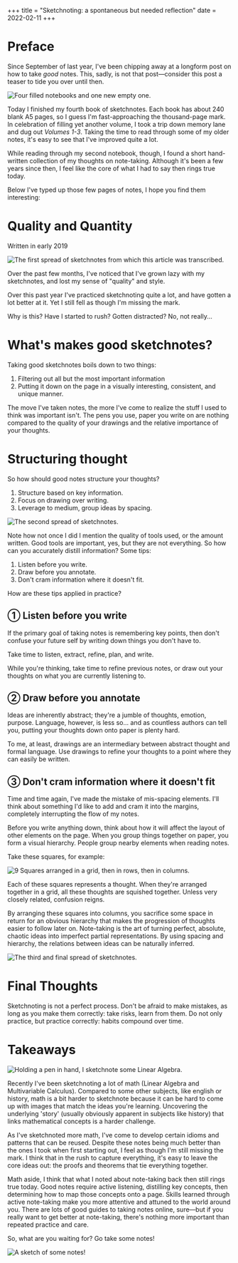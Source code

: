 +++
title = "Sketchnoting: a spontaneous but needed reflection"
date = 2022-02-11
+++

# Preface

Since September of last year, I've been chipping away at a longform post on how to take *good* notes. This, sadly, is not that post—consider this post a teaser to tide you over until then.

![Four filled notebooks and one new empty one.](/content/note-vols.jpg)

Today I finished my fourth book of sketchnotes. Each book has about 240 blank A5 pages, so I guess I'm fast-approaching the thousand-page mark. In celebration of filling yet another volume, I took a trip down memory lane and dug out *Volumes 1-3*. Taking the time to read through some of my older notes, it's easy to see that I've improved quite a lot.

While reading through my second notebook, though, I found a short hand-written collection of my thoughts on note-taking. Although it's been a few years since then, I feel like the core of what I had to say then rings true today.

Below I've typed up those few pages of notes, I hope you find them interesting:
<!-- more -->

<div class="boxed">

# Quality and Quantity

<div class="tag">Written in early 2019</div>

![The first spread of sketchnotes from which this article was transcribed.](/content/note-0.jpg)

Over the past few months, I've noticed that I've grown lazy with my sketchnotes, and lost my sense of "quality" and style.

Over this past year I've practiced sketchnoting quite a lot, and have gotten a lot better at it. Yet I still fell as though I'm missing the mark.

Why is this? Have I started to rush? Gotten distracted? No, not really...

# What's makes good sketchnotes?
Taking good sketchnotes boils down to two things:

1. Filtering out all but the most important information
2. Putting it down on the page in a visually interesting, consistent, and unique manner.

The move I've taken notes, the more I've come to realize the stuff I used to think was important isn't. The pens you use, paper you write on are nothing compared to the quality of your drawings and the relative importance of your thoughts.

# Structuring thought
So how should good notes structure your thoughts?

1. Structure based on key information.
2. Focus on drawing over writing.
3. Leverage to medium, group ideas by spacing.

![The second spread of sketchnotes.](/content/note-1.jpg)

Note how not once I did I mention the quality of tools used, or the amount written. Good tools are important, yes, but they are not everything. So how can you accurately distill information? Some tips:

1. Listen before you write.
2. Draw before you annotate.
3. Don't cram information where it doesn't fit.

How are these tips applied in practice?

## ① Listen before you write
If the primary goal of taking notes is remembering key points, then don't confuse your future self by writing down things you don't have to.

Take time to listen, extract, refine, plan, and write.

While you're thinking, take time to refine previous notes, or draw out your thoughts on what you are currently listening to.

## ② Draw before you annotate
Ideas are inherently abstract; they're a jumble of thoughts, emotion, purpose. Language, however, is less so... and as countless authors can tell you, putting your thoughts down onto paper is plenty hard.

To me, at least, drawings are an intermediary between abstract thought and formal language. Use drawings to refine your thoughts to a point where they can easily be written.

## ③ Don't cram information where it doesn't fit
Time and time again, I've made the mistake of mis-spacing elements. I'll think about something I'd like to add and cram it into the margins, completely interrupting the flow of my notes.

Before you write anything down, think about how it will affect the layout of other elements on the page. When you group things together on paper, you form a visual hierarchy. People group nearby elements when reading notes.

Take these squares, for example:

![9 Squares arranged in a grid, then in rows, then in columns.](/content/note-square.jpg)

Each of these squares represents a thought. When they're arranged together in a grid, all these thoughts are squished together. Unless very closely related, confusion reigns.

By arranging these squares into columns, you sacrifice some space in return for an obvious hierarchy that makes the progression of thoughts easier to follow later on. Note-taking is the art of turning perfect, absolute, chaotic ideas into imperfect partial representations. By using spacing and hierarchy, the relations between ideas can be naturally inferred.

![The third and final spread of sketchnotes.](/content/note-2.jpg)

# Final Thoughts
Sketchnoting is not a perfect process. Don't be afraid to make mistakes, as long as you make them correctly: take risks, learn from them. Do not only practice, but practice correctly: habits compound over time.

</div>

# Takeaways

![Holding a pen in hand, I sketchnote some Linear Algebra.](/content/note-lin.jpg)

Recently I've been sketchnoting a lot of math (Linear Algebra and Multivariable Calculus). Compared to some other subjects, like english or history, math is a bit harder to sketchnote because it can be hard to come up with images that match the ideas you're learning. Uncovering the underlying 'story' (usually obviously apparent in subjects like history) that links mathematical concepts is a harder challenge.

As I've sketchnoted more math, I've come to develop certain idioms and patterns that can be reused. Despite these notes being much better than the ones I took when first starting out, I feel as though I'm still missing the mark. I think that in the rush to capture everything, it's easy to leave the core ideas out: the proofs and theorems that tie everything together.

Math aside, I think that what I noted about note-taking back then still rings true today. Good notes require active listening, distilling key concepts, then determining how to map those concepts onto a page. Skills learned through active note-taking make you more attentive and attuned to the world around you. There are lots of good guides to taking notes online, sure—but if you really want to get better at note-taking, there's nothing more important than repeated practice and care.

So, what are you waiting for? Go take some notes!

![A sketch of some notes!](/content/note-meta.jpg)
